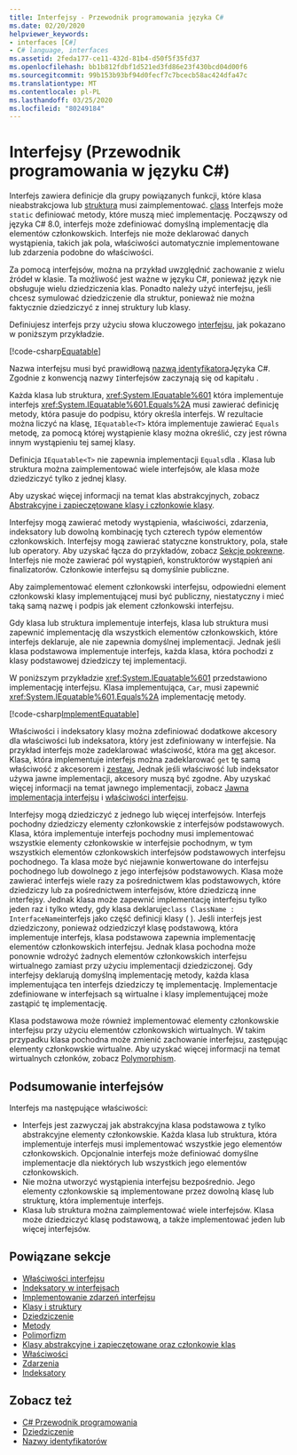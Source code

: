 ```yaml
---
title: Interfejsy - Przewodnik programowania języka C#
ms.date: 02/20/2020
helpviewer_keywords:
- interfaces [C#]
- C# language, interfaces
ms.assetid: 2feda177-ce11-432d-81b4-d50f5f35fd37
ms.openlocfilehash: bb1b812fdbf1d521ed3fd86e23f430bcd04d00f6
ms.sourcegitcommit: 99b153b93bf94d0fecf7c7bcecb58ac424dfa47c
ms.translationtype: MT
ms.contentlocale: pl-PL
ms.lasthandoff: 03/25/2020
ms.locfileid: "80249184"
---
```

# <a name="interfaces-c-programming-guide"></a>Interfejsy (Przewodnik programowania w języku C#)

Interfejs zawiera definicje dla grupy powiązanych funkcji, które klasa nieabstrakcjowa lub [struktura](../../language-reference/builtin-types/struct.md) musi zaimplementować. [class](../../language-reference/keywords/class.md) Interfejs może `static` definiować metody, które muszą mieć implementację. Począwszy od języka C# 8.0, interfejs może zdefiniować domyślną implementację dla elementów członkowskich. Interfejs nie może deklarować danych wystąpienia, takich jak pola, właściwości automatycznie implementowane lub zdarzenia podobne do właściwości.

Za pomocą interfejsów, można na przykład uwzględnić zachowanie z wielu źródeł w klasie. Ta możliwość jest ważne w języku C#, ponieważ język nie obsługuje wielu dziedziczenia klas. Ponadto należy użyć interfejsu, jeśli chcesz symulować dziedziczenie dla struktur, ponieważ nie można faktycznie dziedziczyć z innej struktury lub klasy.

Definiujesz interfejs przy użyciu słowa kluczowego [interfejsu,](../../language-reference/keywords/interface.md) jak pokazano w poniższym przykładzie.

[!code-csharp[Equatable](~/samples/snippets/csharp/objectoriented/interfaces.cs#Equatable)]

Nazwa interfejsu musi być prawidłową [nazwą identyfikatora](../inside-a-program/identifier-names.md)Języka C#. Zgodnie z konwencją nazwy `I`interfejsów zaczynają się od kapitału .

Każda klasa lub struktura, <xref:System.IEquatable%601> która implementuje interfejs <xref:System.IEquatable%601.Equals%2A> musi zawierać definicję metody, która pasuje do podpisu, który określa interfejs. W rezultacie można liczyć na klasę, `IEquatable<T>` która implementuje zawierać `Equals` metodę, za pomocą której wystąpienie klasy można określić, czy jest równa innym wystąpieniu tej samej klasy.

Definicja `IEquatable<T>` nie zapewnia implementacji `Equals`dla . Klasa lub struktura można zaimplementować wiele interfejsów, ale klasa może dziedziczyć tylko z jednej klasy.

Aby uzyskać więcej informacji na temat klas abstrakcyjnych, zobacz [Abstrakcyjne i zapieczętowane klasy i członkowie klasy](../classes-and-structs/abstract-and-sealed-classes-and-class-members.md).

Interfejsy mogą zawierać metody wystąpienia, właściwości, zdarzenia, indeksatory lub dowolną kombinację tych czterech typów elementów członkowskich. Interfejsy mogą zawierać statyczne konstruktory, pola, stałe lub operatory. Aby uzyskać łącza do przykładów, zobacz [Sekcje pokrewne](./index.md#BKMK_RelatedSections). Interfejs nie może zawierać pól wystąpień, konstruktorów wystąpień ani finalizatorów. Członkowie interfejsu są domyślnie publiczne.

Aby zaimplementować element członkowski interfejsu, odpowiedni element członkowski klasy implementującej musi być publiczny, niestatyczny i mieć taką samą nazwę i podpis jak element członkowski interfejsu.

Gdy klasa lub struktura implementuje interfejs, klasa lub struktura musi zapewnić implementację dla wszystkich elementów członkowskich, które interfejs deklaruje, ale nie zapewnia domyślnej implementacji. Jednak jeśli klasa podstawowa implementuje interfejs, każda klasa, która pochodzi z klasy podstawowej dziedziczy tej implementacji.

W poniższym przykładzie <xref:System.IEquatable%601> przedstawiono implementację interfejsu. Klasa implementująca, `Car`, musi zapewnić <xref:System.IEquatable%601.Equals%2A> implementację metody.

[!code-csharp[ImplementEquatable](~/samples/snippets/csharp/objectoriented/interfaces.cs#ImplementEquatable)]

Właściwości i indeksatory klasy można zdefiniować dodatkowe akcesory dla właściwości lub indeksatora, który jest zdefiniowany w interfejsie. Na przykład interfejs może zadeklarować właściwość, która ma [get](../../language-reference/keywords/get.md) akcesor. Klasa, która implementuje interfejs można zadeklarować `get` tę samą właściwość z akcesorem i [zestaw.](../../language-reference/keywords/set.md) Jednak jeśli właściwość lub indeksator używa jawne implementacji, akcesory muszą być zgodne. Aby uzyskać więcej informacji na temat jawnego implementacji, zobacz [Jawna implementacja interfejsu](explicit-interface-implementation.md) i [właściwości interfejsu](../classes-and-structs/interface-properties.md).

Interfejsy mogą dziedziczyć z jednego lub więcej interfejsów. Interfejs pochodny dziedziczy elementy członkowskie z interfejsów podstawowych. Klasa, która implementuje interfejs pochodny musi implementować wszystkie elementy członkowskie w interfejsie pochodnym, w tym wszystkich elementów członkowskich interfejsów podstawowych interfejsu pochodnego. Ta klasa może być niejawnie konwertowane do interfejsu pochodnego lub dowolnego z jego interfejsów podstawowych. Klasa może zawierać interfejs wiele razy za pośrednictwem klas podstawowych, które dziedziczy lub za pośrednictwem interfejsów, które dziedziczą inne interfejsy. Jednak klasa może zapewnić implementację interfejsu tylko jeden raz i tylko wtedy, gdy klasa deklaruje`class ClassName : InterfaceName`interfejs jako część definicji klasy ( ). Jeśli interfejs jest dziedziczony, ponieważ odziedziczył klasę podstawową, która implementuje interfejs, klasa podstawowa zapewnia implementację elementów członkowskich interfejsu. Jednak klasa pochodna może ponownie wdrożyć żadnych elementów członkowskich interfejsu wirtualnego zamiast przy użyciu implementacji dziedziczonej. Gdy interfejsy deklarują domyślną implementację metody, każda klasa implementująca ten interfejs dziedziczy tę implementację. Implementacje zdefiniowane w interfejsach są wirtualne i klasy implementującej może zastąpić tę implementację.

Klasa podstawowa może również implementować elementy członkowskie interfejsu przy użyciu elementów członkowskich wirtualnych. W takim przypadku klasa pochodna może zmienić zachowanie interfejsu, zastępując elementy członkowskie wirtualne. Aby uzyskać więcej informacji na temat wirtualnych członków, zobacz [Polymorphism](../classes-and-structs/polymorphism.md).

## <a name="interfaces-summary"></a>Podsumowanie interfejsów

Interfejs ma następujące właściwości:

- Interfejs jest zazwyczaj jak abstrakcyjna klasa podstawowa z tylko abstrakcyjne elementy członkowskie. Każda klasa lub struktura, która implementuje interfejs musi implementować wszystkie jego elementów członkowskich. Opcjonalnie interfejs może definiować domyślne implementacje dla niektórych lub wszystkich jego elementów członkowskich.
- Nie można utworzyć wystąpienia interfejsu bezpośrednio. Jego elementy członkowskie są implementowane przez dowolną klasę lub strukturę, która implementuje interfejs.
- Klasa lub struktura można zaimplementować wiele interfejsów. Klasa może dziedziczyć klasę podstawową, a także implementować jeden lub więcej interfejsów.

## <a name="related-sections"></a><a name="BKMK_RelatedSections"></a>Powiązane sekcje

- [Właściwości interfejsu](../classes-and-structs/interface-properties.md)  
- [Indeksatory w interfejsach](../indexers/indexers-in-interfaces.md)  
- [Implementowanie zdarzeń interfejsu](../events/how-to-implement-interface-events.md)
- [Klasy i struktury](../classes-and-structs/index.md)  
- [Dziedziczenie](../classes-and-structs/inheritance.md)  
- [Metody](../classes-and-structs/methods.md)  
- [Polimorfizm](../classes-and-structs/polymorphism.md)  
- [Klasy abstrakcyjne i zapieczętowane oraz członkowie klas](../classes-and-structs/abstract-and-sealed-classes-and-class-members.md)  
- [Właściwości](../classes-and-structs/properties.md)  
- [Zdarzenia](../events/index.md)  
- [Indeksatory](../indexers/index.md)  
  
## <a name="see-also"></a>Zobacz też

- [C# Przewodnik programowania](../index.md)
- [Dziedziczenie](../classes-and-structs/inheritance.md)
- [Nazwy identyfikatorów](../inside-a-program/identifier-names.md)
